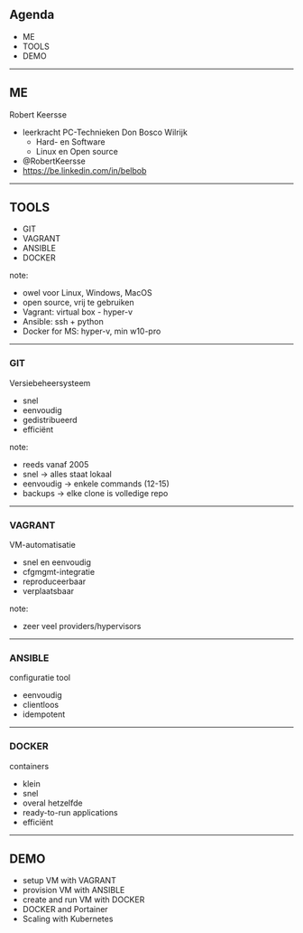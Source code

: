 ## Agenda

* ME
* TOOLS
* DEMO

---

## ME

Robert Keersse

* leerkracht PC-Technieken Don Bosco Wilrijk
  - Hard- en Software
  - Linux en Open source
* @RobertKeersse
* https://be.linkedin.com/in/belbob  

---

## TOOLS

* GIT
* VAGRANT
* ANSIBLE
* DOCKER

note:
- owel voor Linux, Windows, MacOS
- open source, vrij te gebruiken
- Vagrant: virtual box - hyper-v
- Ansible: ssh + python
- Docker for MS: hyper-v, min w10-pro

---

### GIT

Versiebeheersysteem
  - snel
  - eenvoudig
  - gedistribueerd
  - efficiënt

note:
- reeds vanaf 2005
- snel -> alles staat lokaal
- eenvoudig -> enkele commands (12-15)
- backups -> elke clone is volledige repo


---

### VAGRANT

VM-automatisatie
  - snel en eenvoudig
  - cfgmgmt-integratie
  - reproduceerbaar
  - verplaatsbaar

note:
- zeer veel providers/hypervisors
---

### ANSIBLE

configuratie tool
  - eenvoudig
  - clientloos
  - idempotent

---

### DOCKER

containers
  - klein
  - snel
  - overal hetzelfde
  - ready-to-run applications
  - efficiënt

---

## DEMO

* setup VM with VAGRANT
* provision VM with ANSIBLE
* create and run VM with DOCKER
* DOCKER and Portainer
* Scaling with Kubernetes
